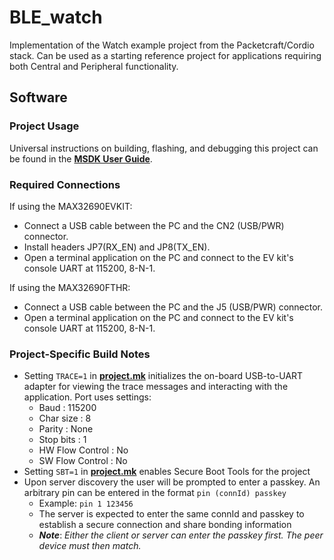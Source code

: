 # BLE_watch

Implementation of the Watch example project from the Packetcraft/Cordio stack.  Can be used as a starting reference
project for applications requiring both Central and Peripheral functionality.

## Software

### Project Usage

Universal instructions on building, flashing, and debugging this project can be found in the **[MSDK User Guide](https://analog-devices-msdk.github.io/msdk/USERGUIDE/)**.

### Required Connections

If using the MAX32690EVKIT:
-   Connect a USB cable between the PC and the CN2 (USB/PWR) connector.
-   Install headers JP7(RX\_EN) and JP8(TX\_EN).
-   Open a terminal application on the PC and connect to the EV kit's console UART at 115200, 8-N-1.

If using the MAX32690FTHR:
-   Connect a USB cable between the PC and the J5 (USB/PWR) connector.
-   Open a terminal application on the PC and connect to the EV kit's console UART at 115200, 8-N-1.

### Project-Specific Build Notes
* Setting `TRACE=1` in [**project.mk**](project.mk) initializes the on-board USB-to-UART adapter for
viewing the trace messages and interacting with the application. Port uses settings:
    - Baud            : 115200
    - Char size       : 8
    - Parity          : None
    - Stop bits       : 1
    - HW Flow Control : No
    - SW Flow Control : No
* Setting `SBT=1` in [**project.mk**](project.mk) enables Secure Boot Tools for the project
* Upon server discovery the user will be prompted to enter a passkey.
An arbitrary pin can be entered in the format `pin (connId) passkey`
    * Example: `pin 1 123456`
    * The server is expected to enter the same connId and passkey to establish a secure connection
    and share bonding information
    * ***Note***: *Either the client or server can enter the passkey first. The peer device must then match.*

